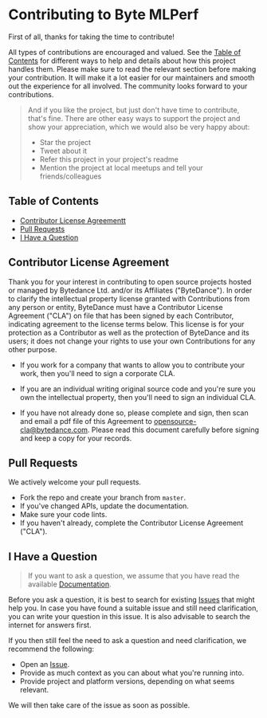 <!-- omit in toc -->
# Contributing to Byte MLPerf

First of all, thanks for taking the time to contribute!

All types of contributions are encouraged and valued. See the [Table of Contents](#table-of-contents) for different ways to help and details about how this project handles them. Please make sure to read the relevant section before making your contribution. It will make it a lot easier for our maintainers and smooth out the experience for all involved. The community looks forward to your contributions.

> And if you like the project, but just don't have time to contribute, that's fine. There are other easy ways to support the project and show your appreciation, which we would also be very happy about:
> - Star the project
> - Tweet about it
> - Refer this project in your project's readme
> - Mention the project at local meetups and tell your friends/colleagues

<!-- omit in toc -->
## Table of Contents

- [Contributor License Agreementt](#contributor-license-agreement)
- [Pull Requests](#pull-requests)
- [I Have a Question](#i-have-a-question)

## Contributor License Agreement

Thank you for your interest in contributing to open source projects hosted or managed by Bytedance Ltd. and/or its Affiliates ("ByteDance"). In order to clarify the intellectual property license granted with Contributions from any person or entity, ByteDance must have a Contributor License Agreement ("CLA") on file that has been signed by each Contributor, indicating agreement to the license terms below. This license is for your protection as a Contributor as well as the protection of ByteDance and its users; it does not change your rights to use your own Contributions for any other purpose.

- If you work for a company that wants to allow you to contribute your work, then you'll need to sign a corporate CLA.

- If you are an individual writing original source code and you're sure you own the intellectual property, then you'll need to sign an individual CLA.

- If you have not already done so, please complete and sign, then scan and email a pdf file of this Agreement to opensource-cla@bytedance.com. Please read this document carefully before signing and keep a copy for your records.   

##  Pull Requests
We actively welcome your pull requests.

- Fork the repo and create your branch from `master`.
- If you've changed APIs, update the documentation.
- Make sure your code lints.
- If you haven't already, complete the Contributor License Agreement ("CLA").


## I Have a Question

> If you want to ask a question, we assume that you have read the available [Documentation]().

Before you ask a question, it is best to search for existing [Issues](https://github.com/bytedance/ByteMLPerf/issues) that might help you. In case you have found a suitable issue and still need clarification, you can write your question in this issue. It is also advisable to search the internet for answers first.

If you then still feel the need to ask a question and need clarification, we recommend the following:

- Open an [Issue](https://github.com/bytedance/ByteMLPerf/issues/new).
- Provide as much context as you can about what you're running into.
- Provide project and platform versions, depending on what seems relevant.

We will then take care of the issue as soon as possible.
